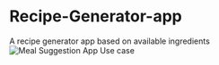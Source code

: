 # Recipe-Generator-app
A recipe generator app based on available ingredients
![Meal Suggestion App Use case](https://github.com/user-attachments/assets/f1040b8c-0ed8-4b96-b367-87eec3cb3a00)
